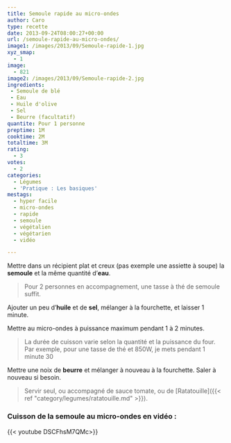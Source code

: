 ```yaml
---
title: Semoule rapide au micro-ondes
author: Caro
type: recette
date: 2013-09-24T08:00:27+00:00
url: /semoule-rapide-au-micro-ondes/
image1: /images/2013/09/Semoule-rapide-1.jpg
xyz_smap:
  - 1
image:
  - 821
image2: /images/2013/09/Semoule-rapide-2.jpg
ingredients:
 - Semoule de blé
 - Eau
 - Huile d'olive
 - Sel
 - Beurre (facultatif)
quantite: Pour 1 personne
preptime: 1M
cooktime: 2M
totaltime: 3M
rating:
  - 3
votes:
  - 2
categories:
  - Légumes
  - 'Pratique : Les basiques'
mestags:
  - hyper facile
  - micro-ondes
  - rapide
  - semoule
  - végétalien
  - végétarien
  - vidéo

---
```

Mettre dans un récipient plat et creux (pas exemple une assiette à soupe) la **semoule** et la même quantité d&rsquo;**eau**.

> Pour 2 personnes en accompagnement, une tasse à thé de semoule suffit.

Ajouter un peu d&rsquo;**huile** et de **sel**, mélanger à la fourchette, et laisser 1 minute.

Mettre au micro-ondes à puissance maximum pendant 1 à 2 minutes.

> La durée de cuisson varie selon la quantité et la puissance du four. Par exemple, pour une tasse de thé et 850W, je mets pendant 1 minute 30

Mettre une noix de **beurre** et mélanger à nouveau à la fourchette. Saler à nouveau si besoin.

> Servir seul, ou accompagné de sauce tomate, ou de [Ratatouille]({{< ref "category/legumes/ratatouille.md" >}}).

### Cuisson de la semoule au micro-ondes en vidéo :

{{< youtube DSCFhsM7QMc>}}
